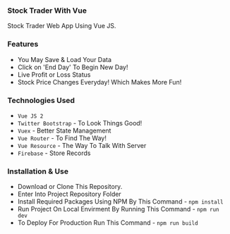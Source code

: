### Stock Trader With Vue

Stock Trader Web App Using Vue JS.

### Features

* You May Save & Load Your Data
* Click on 'End Day' To Begin New Day!
* Live Profit or Loss Status
* Stock Price Changes Everyday! Which Makes More Fun!

### Technologies Used

* ```Vue JS 2```
* ```Twitter Bootstrap``` - To Look Things Good!
* ```Vuex``` - Better State Management
* ```Vue Router``` - To Find The Way!
* ```Vue Resource``` - The Way To Talk With Server
* ```Firebase``` - Store Records

### Installation & Use

* Download or Clone This Repository.
* Enter Into Project Repository Folder
* Install Required Packages Using NPM By This Command - 
```npm install```
* Run Project On Local Envirment By Running This Command -
```npm run dev```
* To Deploy For Production Run This Command - 
```npm run build```


